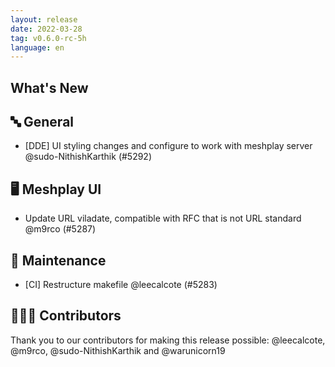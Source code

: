 ```yaml
---
layout: release
date: 2022-03-28
tag: v0.6.0-rc-5h
language: en
---
```


## What's New
## 🔤 General
- [DDE] UI styling changes and configure to work with meshplay server @sudo-NithishKarthik (#5292)

## 🖥 Meshplay UI

- Update URL viladate, compatible with RFC that is not URL standard @m9rco (#5287)

## 🧰 Maintenance

- [CI] Restructure makefile @leecalcote (#5283)

## 👨🏽‍💻 Contributors

Thank you to our contributors for making this release possible:
@leecalcote, @m9rco, @sudo-NithishKarthik and @warunicorn19
